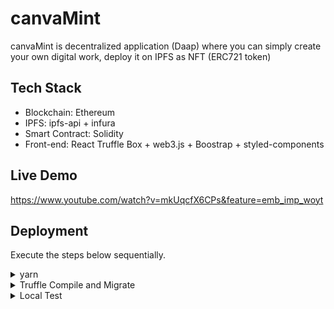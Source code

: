 # canvaMint

canvaMint is decentralized application (Daap) where you can simply create your own digital work, deploy it on IPFS as NFT (ERC721 token)



## Tech Stack

- Blockchain: Ethereum
- IPFS: ipfs-api + infura
- Smart Contract: Solidity
- Front-end: React Truffle Box + web3.js + Boostrap + styled-components 

## Live Demo
https://www.youtube.com/watch?v=mkUqcfX6CPs&feature=emb_imp_woyt

## Deployment

Execute the steps below sequentially.

<details><summary>yarn</summary>
<p>

From **root** directory: `yarn add all`

</p>
</details>

<details><summary>Truffle Compile and Migrate</summary>
<p>

- Modify truffle-config.js as per your requirement
- Make sure to start `ganache-cli` or Ganache application

  Then from root folder:
- Ganache Deploy: `truffle migrate --reset`

</p>
</p>
</details>

<details><summary>Local Test</summary>
<p>

`yarn start` from *root* directory 
 
</p>
</details>
